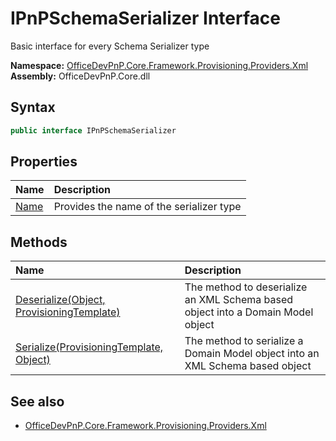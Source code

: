 # IPnPSchemaSerializer Interface  
 Basic interface for every Schema Serializer type   

**Namespace:** [OfficeDevPnP.Core.Framework.Provisioning.Providers.Xml](OfficeDevPnP.Core.Framework.Provisioning.Providers.Xml.md)  
**Assembly:** OfficeDevPnP.Core.dll  
## Syntax
```C#
public interface IPnPSchemaSerializer
```
## Properties
|**Name**|**Description**|
|:-----|:-----|
| [Name](OfficeDevPnP.Core.Framework.Provisioning.Providers.Xml.IPnPSchemaSerializer.Name.md) | Provides the name of the serializer type
## Methods
|**Name**|**Description**|
|:-----|:-----|
| [Deserialize(Object, ProvisioningTemplate)](OfficeDevPnP.Core.Framework.Provisioning.Providers.Xml.IPnPSchemaSerializer.47a60af2.md) | The method to deserialize an XML Schema based object into a Domain Model object
| [Serialize(ProvisioningTemplate, Object)](OfficeDevPnP.Core.Framework.Provisioning.Providers.Xml.IPnPSchemaSerializer.a8e59389.md) | The method to serialize a Domain Model object into an XML Schema based object
## See also
- [OfficeDevPnP.Core.Framework.Provisioning.Providers.Xml](OfficeDevPnP.Core.Framework.Provisioning.Providers.Xml.md)
